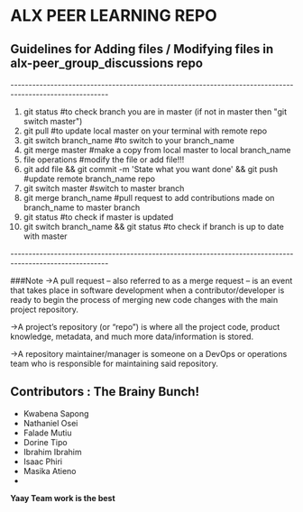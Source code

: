 <h1>ALX PEER LEARNING REPO</h1>

<h2>Guidelines for Adding files / Modifying files in alx-peer_group_discussions repo</h2>
<p>---------------------------------------------------------------------------------------------------------</p>
<ol>
<li>git status #to check branch you are in master (if not in master then "git switch master")</li>
<li>git pull #to update local master on your terminal with remote repo</li>
<li>git switch branch_name #to switch to your branch_name</li>
<li>git merge master #make a copy from local master to local branch_name</li>
<li>file operations #modify the file or add file!!!</li>
<li>git add file && git commit -m 'State what you want done' && git push #update remote branch_name repo</li>
<li>git switch master #switch to master branch</li>
<li>git merge branch_name #pull request to add contributions made on branch_name to master branch</li>
<li>git status #to check if master is updated</li>
<li>git switch branch_name && git status #to check if branch is up to date with master</li>
</ol>
<p>---------------------------------------------------------------------------------------------------------</p>

###Note
->A pull request – also referred to as a merge request – is an event that takes place in software development when a contributor/developer is ready to begin the process of merging new code changes with the main project repository.

->A project’s repository (or “repo”) is where all the project code, product knowledge, metadata, and much more data/information is stored.

->A repository maintainer/manager is someone on a DevOps or operations team who is responsible for maintaining said repository.

<h2>Contributors : The Brainy Bunch!</h2>
<ul>
<li>Kwabena Sapong</li>
<li>Nathaniel Osei</li>
<li>Falade Mutiu</li>
<li>Dorine Tipo</li>
<li>Ibrahim Ibrahim</li>
<li>Isaac Phiri</li>
<li>Masika Atieno<li>
</ul>
<p><strong>Yaay Team work is the best<strong></p>
